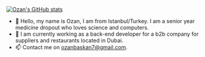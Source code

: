 [![Ozan's GitHub stats](https://github-readme-stats.vercel.app/api?username=ozanbaskan&theme=jolly)](https://github.com/anuraghazra/github-readme-stats)

- 👋 Hello, my name is Ozan, I am from Istanbul/Turkey. I am a senior year medicine dropout who loves science and computers.
- 💼 I am currently working as a back-end developer for a b2b company for suppliers and restaurants located in Dubai. 
- 📫 Contact me on ozanbaskan7@gmail.com.
